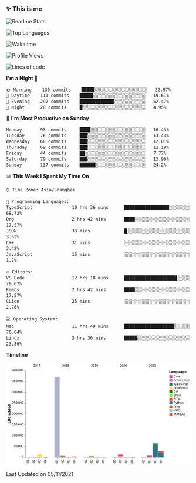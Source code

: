 <!--

**icyzeroice/icyzeroice** is a ✨ _special_ ✨ repository because its `README.md` (this file) appears on your GitHub profile.

Here are some ideas to get you started:

- 🔭 I’m currently working on ...
- 🌱 I’m currently learning ...
- 👯 I’m looking to collaborate on ...
- 🤔 I’m looking for help with ...
- 💬 Ask me about ...
- 📫 How to reach me: ...
- 😄 Pronouns: ...
- ⚡ Fun fact: ...

-->

### ✨ This is me

![Readme Stats](https://github-readme-stats.vercel.app/api?username=icyzeroice)

![Top Languages](https://github-readme-stats.vercel.app/api/top-langs/?username=icyzeroice&exclude_repo=scutie2015-digimon&layout=compact&langs_count=5)

![Wakatime](https://github-readme-stats.vercel.app/api/wakatime?username=icyzeroice)

<!--START_SECTION:waka-->
![Profile Views](http://img.shields.io/badge/Profile%20Views-2-blue)

![Lines of code](https://img.shields.io/badge/From%20Hello%20World%20I%27ve%20Written-517169%20lines%20of%20code-blue)

**I'm a Night 🦉** 

```text
🌞 Morning    130 commits    █████░░░░░░░░░░░░░░░░░░░░   22.97% 
🌆 Daytime    111 commits    █████░░░░░░░░░░░░░░░░░░░░   19.61% 
🌃 Evening    297 commits    █████████████░░░░░░░░░░░░   52.47% 
🌙 Night      28 commits     █░░░░░░░░░░░░░░░░░░░░░░░░   4.95%

```
📅 **I'm Most Productive on Sunday** 

```text
Monday       93 commits     ████░░░░░░░░░░░░░░░░░░░░░   16.43% 
Tuesday      76 commits     ███░░░░░░░░░░░░░░░░░░░░░░   13.43% 
Wednesday    68 commits     ███░░░░░░░░░░░░░░░░░░░░░░   12.01% 
Thursday     69 commits     ███░░░░░░░░░░░░░░░░░░░░░░   12.19% 
Friday       44 commits     ██░░░░░░░░░░░░░░░░░░░░░░░   7.77% 
Saturday     79 commits     ███░░░░░░░░░░░░░░░░░░░░░░   13.96% 
Sunday       137 commits    ██████░░░░░░░░░░░░░░░░░░░   24.2%

```


📊 **This Week I Spent My Time On** 

```text
⌚︎ Time Zone: Asia/Shanghai

💬 Programming Languages: 
TypeScript               10 hrs 36 mins      █████████████████░░░░░░░░   68.72% 
Org                      2 hrs 42 mins       ████░░░░░░░░░░░░░░░░░░░░░   17.57% 
JSON                     33 mins             █░░░░░░░░░░░░░░░░░░░░░░░░   3.62% 
C++                      31 mins             ░░░░░░░░░░░░░░░░░░░░░░░░░   3.42% 
JavaScript               15 mins             ░░░░░░░░░░░░░░░░░░░░░░░░░   1.7%

🔥 Editors: 
VS Code                  12 hrs 18 mins      ████████████████████░░░░░   79.67% 
Emacs                    2 hrs 42 mins       ████░░░░░░░░░░░░░░░░░░░░░   17.57% 
CLion                    25 mins             ░░░░░░░░░░░░░░░░░░░░░░░░░   2.76%

💻 Operating System: 
Mac                      11 hrs 49 mins      ███████████████████░░░░░░   76.64% 
Linux                    3 hrs 36 mins       █████░░░░░░░░░░░░░░░░░░░░   23.36%

```

**Timeline**

![Chart not found](https://raw.githubusercontent.com/icyzeroice/icyzeroice/main/charts/bar_graph.png) 


 Last Updated on 05/11/2021
<!--END_SECTION:waka-->

<!--

### Related
- https://github.com/abhisheknaiidu/awesome-github-profile-readme
- https://github.com/coderjojo/creative-profile-readme
- https://github.com/elangosundar/awesome-README-templates
- https://github.com/durgeshsamariya/awesome-github-profile-readme-templates
- https://github.com/anmol098/waka-readme-stats

-->
